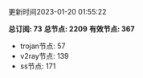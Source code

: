 更新时间2023-01-20 01:55:22

**总订阅: 73**
**总节点: 2209**
**有效节点: 367**
- trojan节点: 57
- v2ray节点: 139
- ss节点: 171
